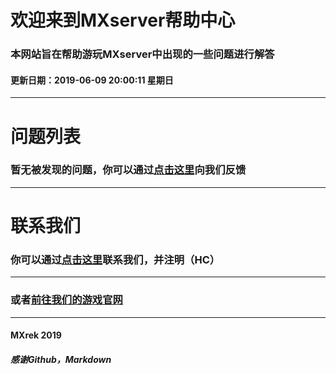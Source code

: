 # 欢迎来到MXserver帮助中心
### 本网站旨在帮助游玩MXserver中出现的一些问题进行解答
#### 更新日期：2019-06-09 20:00:11 星期日
------------

# 问题列表
### 暂无被发现的问题，你可以通过[点击这里](https://shang.qq.com/wpa/qunwpa?idkey=c94c9018694578ff2c6ee406d87a13a0adeff09ab5c792aeecb568e0a706e00b "点击这里")向我们反馈


------------
# 联系我们
### 你可以通过[点击这里](https://shang.qq.com/wpa/qunwpa?idkey=c94c9018694578ff2c6ee406d87a13a0adeff09ab5c792aeecb568e0a706e00b "点击这里")联系我们，并注明（HC）

------------

### 或者[前往我们的游戏官网](MXrek.github.io"前往我们的游戏官网")
------------

#### MXrek 2019
##### 感谢Github，Markdown
